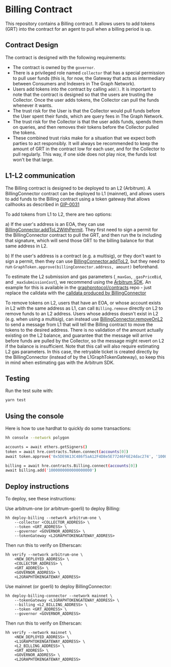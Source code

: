 # Billing Contract

This repository contains a Billing contract. It allows users to add tokens (GRT) into the contract for an agent to pull when a billing period is up.

## Contract Design

The contract is designed with the following requirements:

- The contract is owned by the `governor`.
- There is a privileged role named `collector` that has a special permission to pull user funds (this is, for now, the Gateway that acts as intermediary between Consumers and Indexers in The Graph Network).
- Users add tokens into the contract by calling `add()`. It is important to note that the contract
  is designed so that the users are trusting the Collector. Once the user adds tokens, the Collector can
  pull the funds whenever it wants.
- The trust risk for the User is that the Collector would pull funds before the User spent their funds, which are query fees in The Graph Network.
- The trust risk for the Collector is that the user adds funds, spends them on queries, and then
  removes their tokens before the Collector pulled the tokens.
- These combined trust risks make for a situation that we expect both parties to act responsibly.
  It will always be recommended to keep the amount of GRT in the contract low for each user, and for
  the Collector to pull regularly. This way, if one side does not play nice, the funds lost won't be
  that large.

## L1-L2 communication

The Billing contract is designed to be deployed to an L2 (Arbitrum). A BillingConnector contract can be deployed to L1 (mainnet), and allows users to add funds to the Billing contract using a token gateway that allows callhooks as described in [GIP-0031](https://forum.thegraph.com/t/gip-0031-arbitrum-grt-bridge/3305)

To add tokens from L1 to L2, there are two options:

a) If the user's address is an EOA, they can use [BillingConnector.addToL2WithPermit](./contracts/IBillingConnector.sol#L59-L81). They first need to sign a permit for the BillingConnector contract to pull the GRT, and then run the tx including that signature, which will send those GRT to the billing balance for that same address in L2.

b) If the user's address is a contract (e.g. a multisig), or they don't want to sign a permit, then they can use [BillingConnector.addToL2](./contracts/IBillingConnector.sol#L24-L39), but they need to run `GraphToken.approve(billingConnector.address, amount)` beforehand.

To estimate the L2 submission and gas parameters (`_maxGas`, `_gasPriceBid`, and `_maxSubmissionCost`), we recommend using the [Arbitrum SDK](https://github.com/OffchainLabs/arbitrum-sdk). An example for this is available in the [graphprotocol/contracts](https://github.com/graphprotocol/contracts/blob/pcv/l2-bridge/cli/commands/bridge/to-l2.ts#L63-L94) repo - just replace the calldata with the [calldata produced by BillingConnector](./test/billingConnector.test.ts#L277-L284)

To remove tokens on L2, users that have an EOA, or whose account exists in L2 with the same address as L1, can call `Billing.remove` directly on L2 to remove funds to an L2 address. Users whose address doesn't exist in L2 (e.g. when using a multisig), can instead use [BillingConnector.removeOnL2](./contracts/IBillingConnector.sol#L41-L57) to send a message from L1 that will tell the Billing contract to move the tokens to the desired address. There is no validation of the amount actually existing on the L2 balance, and guarantee that the message will arrive before funds are pulled by the Collector, so the message might revert on L2 if the balance is insufficient. Note that this call will also require estimating L2 gas parameters. In this case, the retryable ticket is created directly by the BillingConnector (instead of by the L1GraphTokenGateway), so keep this in mind when estimating gas with the Arbitrum SDK.

## Testing

Run the test suite with:

```bash
yarn test
```

## Using the console

Here is how to use hardhat to quickly do some transactions:

```bash
hh console --network polygon

accounts = await ethers.getSigners()
token = await hre.contracts.Token.connect(accounts[0])
await token.approve('0x5DE9A13C486f5aA12F4D8e5E77246F6E24dac274', '1000000000000000000000')

billing = await hre.contracts.Billing.connect(accounts[0])
await billing.add('1000000000000000000')
```

## Deploy instructions

To deploy, see these instructions:

Use arbitrum-one (or arbitrum-goerli) to deploy Billing:

```
hh deploy-billing --network arbitrum-one \
    --collector <COLLECTOR_ADDRESS> \
    --token <GRT_ADDRESS> \
    --governor <GOVERNOR_ADDRESS> \
    --tokenGateway <L2GRAPHTOKENGATEWAY_ADDRESS>
```

Then run this to verify on Etherscan:

```
hh verify --network arbitrum-one \
    <NEW_DEPLOYED_ADDRESS> \
    <COLLECTOR_ADDRESS> \
    <GRT_ADDRESS> \
    <GOVERNOR_ADDRESS> \
    <L2GRAPHTOKENGATEWAY_ADDRESS>
```


Use mainnet (or goerli) to deploy BillingConnector:

```
hh deploy-billing-connector --network mainnet \
    --tokenGateway <L1GRAPHTOKENGATEWAY_ADDRESS> \
    --billing <L2_BILLING_ADDRESS> \
    --token <GRT_ADDRESS> \
    --governor <GOVERNOR_ADDRESS>
```

Then run this to verify on Etherscan:

```
hh verify --network mainnet \
    <NEW_DEPLOYED_ADDRESS> \
    <L1GRAPHTOKENGATEWAY_ADDRESS> \
    <L2_BILLING_ADDRESS> \
    <GRT_ADDRESS> \
    <GOVERNOR_ADDRESS> \
    <L2GRAPHTOKENGATEWAY_ADDRESS>
```

